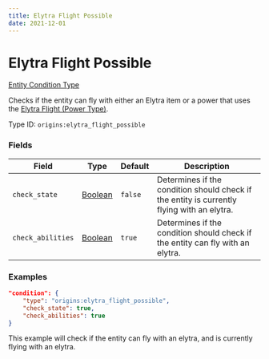 ```yaml
---
title: Elytra Flight Possible
date: 2021-12-01
---
```


# Elytra Flight Possible

[Entity Condition Type](../entity_condition_types.md)

Checks if the entity can fly with either an Elytra item or a power that uses the [Elytra Flight (Power Type)](../power_types/elytra_flight.md).

Type ID: `origins:elytra_flight_possible`


### Fields

Field | Type | Default | Description
------|------|---------|------------
`check_state` | [Boolean](../data_types/boolean.md) | `false` | Determines if the condition should check if the entity is currently flying with an elytra.
`check_abilities` | [Boolean](../data_types/boolean.md) | `true` | Determines if the condition should check if the entity can fly with an elytra.


### Examples

```json
"condition": {
    "type": "origins:elytra_flight_possible",
    "check_state": true,
    "check_abilities": true
}
```

This example will check if the entity can fly with an elytra, and is currently flying with an elytra.
